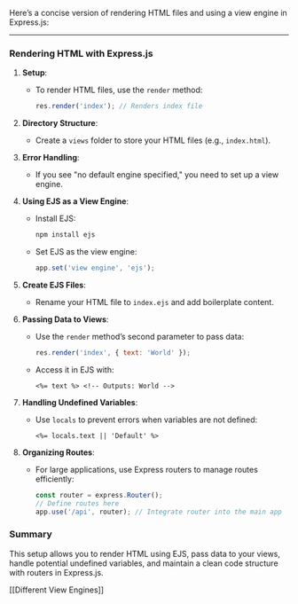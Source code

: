 

Here’s a concise version of rendering HTML files and using a view engine in Express.js:

---

### Rendering HTML with Express.js

1. **Setup**:
   - To render HTML files, use the `render` method:
     ```javascript
     res.render('index'); // Renders index file
     ```

2. **Directory Structure**:
   - Create a `views` folder to store your HTML files (e.g., `index.html`).

3. **Error Handling**:
   - If you see "no default engine specified," you need to set up a view engine.

4. **Using EJS as a View Engine**:
   - Install EJS:
     ```bash
     npm install ejs
     ```
   - Set EJS as the view engine:
     ```javascript
     app.set('view engine', 'ejs');
     ```

5. **Create EJS Files**:
   - Rename your HTML file to `index.ejs` and add boilerplate content.

6. **Passing Data to Views**:
   - Use the `render` method’s second parameter to pass data:
     ```javascript
     res.render('index', { text: 'World' });
     ```
   - Access it in EJS with:
     ```ejs
     <%= text %> <!-- Outputs: World -->
     ```

7. **Handling Undefined Variables**:
   - Use `locals` to prevent errors when variables are not defined:
     ```ejs
     <%= locals.text || 'Default' %>
     ```

8. **Organizing Routes**:
   - For large applications, use Express routers to manage routes efficiently:
     ```javascript
     const router = express.Router();
     // Define routes here
     app.use('/api', router); // Integrate router into the main app
     ```

### Summary

This setup allows you to render HTML using EJS, pass data to your views, handle potential undefined variables, and maintain a clean code structure with routers in Express.js.


[[Different View Engines]]







